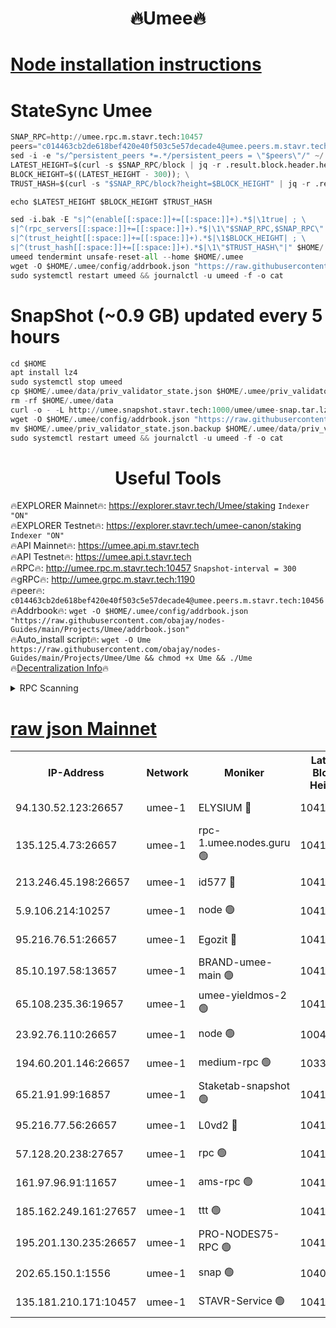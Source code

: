 <h1 align="center"> 🔥Umee🔥</h1>


[Node installation instructions](https://github.com/obajay/nodes-Guides/tree/main/Projects/Umee)
=
# StateSync Umee
```python
SNAP_RPC=http://umee.rpc.m.stavr.tech:10457
peers="c014463cb2de618bef420e40f503c5e57decade4@umee.peers.m.stavr.tech:10456"
sed -i -e "s/^persistent_peers *=.*/persistent_peers = \"$peers\"/" ~/.umee/config/config.toml
LATEST_HEIGHT=$(curl -s $SNAP_RPC/block | jq -r .result.block.header.height); \
BLOCK_HEIGHT=$((LATEST_HEIGHT - 300)); \
TRUST_HASH=$(curl -s "$SNAP_RPC/block?height=$BLOCK_HEIGHT" | jq -r .result.block_id.hash)

echo $LATEST_HEIGHT $BLOCK_HEIGHT $TRUST_HASH

sed -i.bak -E "s|^(enable[[:space:]]+=[[:space:]]+).*$|\1true| ; \
s|^(rpc_servers[[:space:]]+=[[:space:]]+).*$|\1\"$SNAP_RPC,$SNAP_RPC\"| ; \
s|^(trust_height[[:space:]]+=[[:space:]]+).*$|\1$BLOCK_HEIGHT| ; \
s|^(trust_hash[[:space:]]+=[[:space:]]+).*$|\1\"$TRUST_HASH\"|" $HOME/.umee/config/config.toml
umeed tendermint unsafe-reset-all --home $HOME/.umee
wget -O $HOME/.umee/config/addrbook.json "https://raw.githubusercontent.com/obajay/nodes-Guides/main/Projects/Umee/addrbook.json"
sudo systemctl restart umeed && journalctl -u umeed -f -o cat
```
# SnapShot (~0.9 GB) updated every 5 hours
```python
cd $HOME
apt install lz4
sudo systemctl stop umeed
cp $HOME/.umee/data/priv_validator_state.json $HOME/.umee/priv_validator_state.json.backup
rm -rf $HOME/.umee/data
curl -o - -L http://umee.snapshot.stavr.tech:1000/umee/umee-snap.tar.lz4 | lz4 -c -d - | tar -x -C $HOME/.umee --strip-components 2
wget -O $HOME/.umee/config/addrbook.json "https://raw.githubusercontent.com/obajay/nodes-Guides/main/Projects/Umee/addrbook.json"
mv $HOME/.umee/priv_validator_state.json.backup $HOME/.umee/data/priv_validator_state.json
sudo systemctl restart umeed && journalctl -u umeed -f -o cat
```
 <h1 align="center"> Useful Tools</h1>

🔥EXPLORER Mainnet🔥:      https://explorer.stavr.tech/Umee/staking             `Indexer "ON"` \
🔥EXPLORER Testnet🔥:        https://explorer.stavr.tech/umee-canon/staking      `Indexer "ON"` \
🔥API Mainnet🔥:                   https://umee.api.m.stavr.tech \
🔥API Testnet🔥:                     https://umee.api.t.stavr.tech \
🔥RPC🔥:                                   http://umee.rpc.m.stavr.tech:10457                     `Snapshot-interval = 300` \
🔥gRPC🔥:                              http://umee.grpc.m.stavr.tech:1190 \
🔥peer🔥:                     `c014463cb2de618bef420e40f503c5e57decade4@umee.peers.m.stavr.tech:10456` \
🔥Addrbook🔥:    ```wget -O $HOME/.umee/config/addrbook.json "https://raw.githubusercontent.com/obajay/nodes-Guides/main/Projects/Umee/addrbook.json"``` \
🔥Auto_install script🔥: ```wget -O Ume https://raw.githubusercontent.com/obajay/nodes-Guides/main/Projects/Umee/Ume && chmod +x Ume && ./Ume``` \
🔥[Decentralization Info](https://github.com/obajay/StateSync-snapshots/tree/main/Projects/Umee/Decentralization)🔥

<details>
<summary>RPC Scanning</summary>

<h2 align="center"> We scan nodes in real time every 4 hours. And we provide the final result of RPC endpoints.
We cannot influence the operation of these nodes in any way. </h2>


```python
If Voting Power is higher than 0 --> then the Node is a validator of the network and may be subject to attack and be a potential threat to the chain.
```
```python
We marked such validators with a red symbol
```

</details>

[raw json Mainnet](https://rpc-check.umeem.stavr.tech/umeem/rpc-umeem-result.json)
=



<table><tr><th>IP-Address</th><th>Network</th><th>Moniker</th><th>Latest Block Height</th><th>Earliest Block Height</th><th>Catching Up</th><th>Tx Index</th><th>Voting Power</th><th>Scan Time</th></tr><tr><td>94.130.52.123:26657</td><td>umee-1</td><td>ELYSIUM 🔴</td><td>10410610</td><td>3216011</td><td>False</td><td>on</td><td>23073443</td><td>2024-02-02T09:14:53.232944001UTC</td></tr><tr><td>135.125.4.73:26657</td><td>umee-1</td><td>rpc-1.umee.nodes.guru 🟢</td><td>10410609</td><td>5167386</td><td>False</td><td>on</td><td>0</td><td>2024-02-02T09:14:54.383667349UTC</td></tr><tr><td>213.246.45.198:26657</td><td>umee-1</td><td>id577 🔴</td><td>10410596</td><td>7100001</td><td>False</td><td>on</td><td>35104871</td><td>2024-02-02T09:13:33.541399273UTC</td></tr><tr><td>5.9.106.214:10257</td><td>umee-1</td><td>node 🟢</td><td>10410606</td><td>7942001</td><td>False</td><td>on</td><td>0</td><td>2024-02-02T09:14:29.720511534UTC</td></tr><tr><td>95.216.76.51:26657</td><td>umee-1</td><td>Egozit 🔴</td><td>10410610</td><td>8262001</td><td>False</td><td>off</td><td>38423382</td><td>2024-02-02T09:14:52.896119492UTC</td></tr><tr><td>85.10.197.58:13657</td><td>umee-1</td><td>BRAND-umee-main 🟢</td><td>10410599</td><td>8427832</td><td>False</td><td>on</td><td>0</td><td>2024-02-02T09:13:50.573791482UTC</td></tr><tr><td>65.108.235.36:19657</td><td>umee-1</td><td>umee-yieldmos-2 🟢</td><td>10410589</td><td>9575548</td><td>False</td><td>on</td><td>0</td><td>2024-02-02T09:12:47.913413252UTC</td></tr><tr><td>23.92.76.110:26657</td><td>umee-1</td><td>node 🟢</td><td>10046600</td><td>9953901</td><td>False</td><td>on</td><td>0</td><td>2024-02-02T09:15:33.331975827UTC</td></tr><tr><td>194.60.201.146:26657</td><td>umee-1</td><td>medium-rpc 🟢</td><td>10332084</td><td>9984137</td><td>False</td><td>on</td><td>0</td><td>2024-02-02T09:13:42.096835947UTC</td></tr><tr><td>65.21.91.99:16857</td><td>umee-1</td><td>Staketab-snapshot 🟢</td><td>10410601</td><td>9992001</td><td>False</td><td>off</td><td>0</td><td>2024-02-02T09:14:03.347717202UTC</td></tr><tr><td>95.216.77.56:26657</td><td>umee-1</td><td>L0vd2 🔴</td><td>10410613</td><td>10310613</td><td>False</td><td>off</td><td>37538079</td><td>2024-02-02T09:15:11.650275240UTC</td></tr><tr><td>57.128.20.238:27657</td><td>umee-1</td><td>rpc 🟢</td><td>10410607</td><td>10337379</td><td>False</td><td>on</td><td>0</td><td>2024-02-02T09:14:38.251353757UTC</td></tr><tr><td>161.97.96.91:11657</td><td>umee-1</td><td>ams-rpc 🟢</td><td>10410613</td><td>10352001</td><td>False</td><td>on</td><td>0</td><td>2024-02-02T09:15:12.037562679UTC</td></tr><tr><td>185.162.249.161:27657</td><td>umee-1</td><td>ttt 🟢</td><td>10410603</td><td>10381617</td><td>False</td><td>on</td><td>0</td><td>2024-02-02T09:14:15.966725515UTC</td></tr><tr><td>195.201.130.235:26657</td><td>umee-1</td><td>PRO-NODES75-RPC 🟢</td><td>10410605</td><td>10396343</td><td>False</td><td>on</td><td>0</td><td>2024-02-02T09:14:26.452829715UTC</td></tr><tr><td>202.65.150.1:1556</td><td>umee-1</td><td>snap 🟢</td><td>10406083</td><td>10404927</td><td>False</td><td>on</td><td>0</td><td>2024-02-02T09:14:27.436066290UTC</td></tr><tr><td>135.181.210.171:10457</td><td>umee-1</td><td>STAVR-Service 🟢</td><td>10410611</td><td>10408001</td><td>False</td><td>on</td><td>0</td><td>2024-02-02T09:15:02.990711456UTC</td></tr></table>
